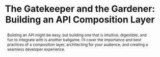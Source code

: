 ---
title: "The Gatekeeper and the Gardener: Building an API Composition Layer"
speaker: Brea Gaudioso
event: CascadiaJS 2019
tags: ["API"]
abstract: "Building an API might be easy, but building one that is intuitive, digestible, and fun to integrate with is another ballgame. I’ll cover the importance and best practices of a composition layer, architecting for your audience, and creating a seamless developer experience."
layout: talk
---